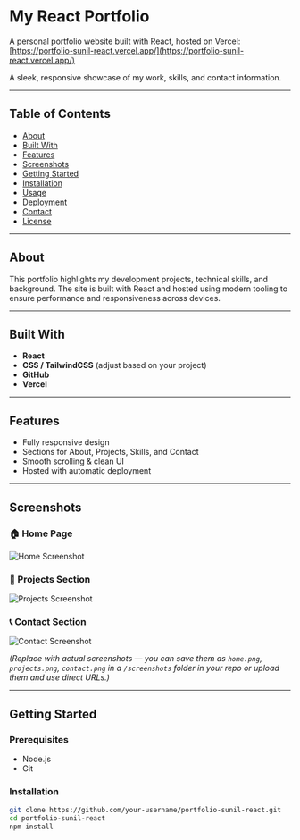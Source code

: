 # My React Portfolio

A personal portfolio website built with React, hosted on Vercel: [https://portfolio-sunil-react.vercel.app/](https://portfolio-sunil-react.vercel.app/)

A sleek, responsive showcase of my work, skills, and contact information.

---

## Table of Contents

- [About](#about)  
- [Built With](#built-with)  
- [Features](#features)  
- [Screenshots](#screenshots)  
- [Getting Started](#getting-started)  
- [Installation](#installation)  
- [Usage](#usage)  
- [Deployment](#deployment)  
- [Contact](#contact)  
- [License](#license)

---

## About

This portfolio highlights my development projects, technical skills, and background. The site is built with React and hosted using modern tooling to ensure performance and responsiveness across devices.

---

## Built With

- **React**  
- **CSS / TailwindCSS** (adjust based on your project)  
- **GitHub**  
- **Vercel**

---

## Features

- Fully responsive design  
- Sections for About, Projects, Skills, and Contact  
- Smooth scrolling & clean UI  
- Hosted with automatic deployment  

---

## Screenshots

### 🏠 Home Page
![Home Screenshot](screenshots/home.png)

### 📂 Projects Section
![Projects Screenshot](screenshots/projects.png)

### 📞 Contact Section
![Contact Screenshot](screenshots/contact.png)

*(Replace with actual screenshots — you can save them as `home.png`, `projects.png`, `contact.png` in a `/screenshots` folder in your repo or upload them and use direct URLs.)*

---

## Getting Started

### Prerequisites
- Node.js  
- Git  

### Installation
```bash
git clone https://github.com/your-username/portfolio-sunil-react.git
cd portfolio-sunil-react
npm install
